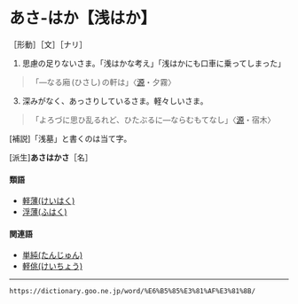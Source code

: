 # あさ‐はか【浅はか】

［形動］［文］［ナリ］
1.  思慮の足りないさま。「浅はかな考え」「浅はかにも口車に乗ってしまった」
>「―なる廂 (ひさし) の軒は」〈[源](https://dictionary.goo.ne.jp/word/%E6%BA%90%E6%B0%8F%E7%89%A9%E8%AA%9E/#jn-69890)・夕霧〉
3.  深みがなく、あっさりしているさま。軽々しいさま。    
>「よろづに思ひ乱るれど、ひたぶるに―ならむもてなし」〈[源](https://dictionary.goo.ne.jp/word/%E6%BA%90%E6%B0%8F%E7%89%A9%E8%AA%9E/#jn-69890)・宿木〉
        

\[補説\]「浅墓」と書くのは当て字。

\[派生\]**あさはかさ**［名］

#### 類語

-   [軽薄(けいはく)](https://dictionary.goo.ne.jp/word/%E8%BB%BD%E8%96%84/#jn-66984)
-   [浮薄(ふはく)](https://dictionary.goo.ne.jp/word/%E6%B5%AE%E8%96%84/#jn-194402)

#### 関連語

-   [単純(たんじゅん)](https://dictionary.goo.ne.jp/word/%E5%8D%98%E7%B4%94/#jn-140079)
-   [軽佻(けいちょう)](https://dictionary.goo.ne.jp/word/%E8%BB%BD%E4%BD%BB/#jn-66881)

---
`https://dictionary.goo.ne.jp/word/%E6%B5%85%E3%81%AF%E3%81%8B/`